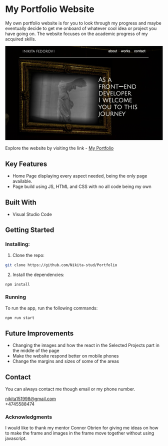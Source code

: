 # My Portfolio Website

My own portfolio website is for you to look through my progress and maybe eventually decide to get me onboard of whatever cool idea or project you have going on. The website focuses on the academic progress of my acquired skills.

![Image of the upper part of the website](./images/portfolio-img.jpg)

Explore the website by visiting the link - [My Portfolio](https://nikitas-portfolio.netlify.app/)

## Key Features

- Home Page displaying every aspect needed, being the only page available.
- Page build using JS, HTML and CSS with no all code being my own

## Built With

- Visual Studio Code

## Getting Started

### Installing:

1. Clone the repo:

```bash
git clone https://github.com/Nikita-stud/Portfolio
```

2. Install the dependencies:

```bash
npm install
```

### Running

To run the app, run the following commands:

```bash
npm run start
```

## Future Improvements

- Changing the images and how the react in the Selected Projects part in the middle of the page
- Make the website respond better on mobile phones
- Change the margins and sizes of some of the areas

## Contact

You can always contact me though email or my phone number.

nikita151998@gmail.com
<br>
+4745588474

### Acknowledgments

I would like to thank my mentor Connor Obrien for giving me ideas on how to make the frame and images in the frame move together without using javascript.
